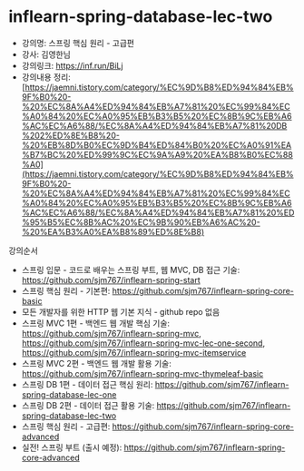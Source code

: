 # inflearn-spring-database-lec-two

- 강의명: 스프링 핵심 원리 - 고급편
- 강사: 김영한님
- 강의링크: https://inf.run/BiLj 
- 강의내용 정리: [https://jaemni.tistory.com/category/%EC%9D%B8%ED%94%84%EB%9F%B0%20-%20%EC%8A%A4%ED%94%84%EB%A7%81%20%EC%99%84%EC%A0%84%20%EC%A0%95%EB%B3%B5%20%EC%8B%9C%EB%A6%AC%EC%A6%88/%EC%8A%A4%ED%94%84%EB%A7%81%20DB%202%ED%8E%B8%20-%20%EB%8D%B0%EC%9D%B4%ED%84%B0%20%EC%A0%91%EA%B7%BC%20%ED%99%9C%EC%9A%A9%20%EA%B8%B0%EC%88%A0](https://jaemni.tistory.com/category/%EC%9D%B8%ED%94%84%EB%9F%B0%20-%20%EC%8A%A4%ED%94%84%EB%A7%81%20%EC%99%84%EC%A0%84%20%EC%A0%95%EB%B3%B5%20%EC%8B%9C%EB%A6%AC%EC%A6%88/%EC%8A%A4%ED%94%84%EB%A7%81%20%ED%95%B5%EC%8B%AC%20%EC%9B%90%EB%A6%AC%20-%20%EA%B3%A0%EA%B8%89%ED%8E%B8)

강의순서
- 스프링 입문 - 코드로 배우는 스프링 부트, 웹 MVC, DB 접근 기술: https://github.com/sjm767/inflearn-spring-start
- 스프링 핵심 원리 - 기본편: https://github.com/sjm767/inflearn-spring-core-basic
- 모든 개발자를 위한 HTTP 웹 기본 지식 - github repo 없음
- 스프링 MVC 1편 - 백엔드 웹 개발 핵심 기술: https://github.com/sjm767/inflearn-spring-mvc, https://github.com/sjm767/inflearn-spring-mvc-lec-one-second, https://github.com/sjm767/inflearn-spring-mvc-itemservice
- 스프링 MVC 2편 - 백엔드 웹 개발 활용 기술: https://github.com/sjm767/inflearn-spring-mvc-thymeleaf-basic
- 스프링 DB 1편 - 데이터 접근 핵심 원리: https://github.com/sjm767/inflearn-spring-database-lec-one
- 스프링 DB 2편 - 데이터 접근 활용 기술: https://github.com/sjm767/inflearn-spring-database-lec-two
- 스프링 핵심 원리 - 고급편: https://github.com/sjm767/inflearn-spring-core-advanced
- 실전! 스프링 부트  (출시 예정): https://github.com/sjm767/inflearn-spring-core-advanced

